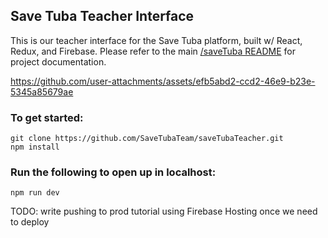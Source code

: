 ## Save Tuba Teacher Interface

This is our teacher interface for the Save Tuba platform, built w/ React, Redux, and Firebase. Please refer to the main [/saveTuba README](https://github.com/SaveTubaTeam/saveTuba) for project documentation.


https://github.com/user-attachments/assets/efb5abd2-ccd2-46e9-b23e-5345a85679ae


### To get started:
```
git clone https://github.com/SaveTubaTeam/saveTubaTeacher.git
npm install
```

### Run the following to open up in localhost:
```
npm run dev
```

TODO: write pushing to prod tutorial using Firebase Hosting once we need to deploy
